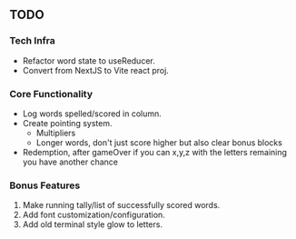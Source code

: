 ## TODO

### Tech Infra
- Refactor word state to useReducer.
- Convert from NextJS to Vite react proj.

### Core Functionality
- Log words spelled/scored in column.
- Create pointing system.
  - Multipliers
  - Longer words, don't just score higher but also clear bonus blocks
- Redemption, after gameOver if you can x,y,z with the letters remaining you have another chance


### Bonus Features
1. Make running tally/list of successfully scored words.
2. Add font customization/configuration.
3. Add old terminal style glow to letters.